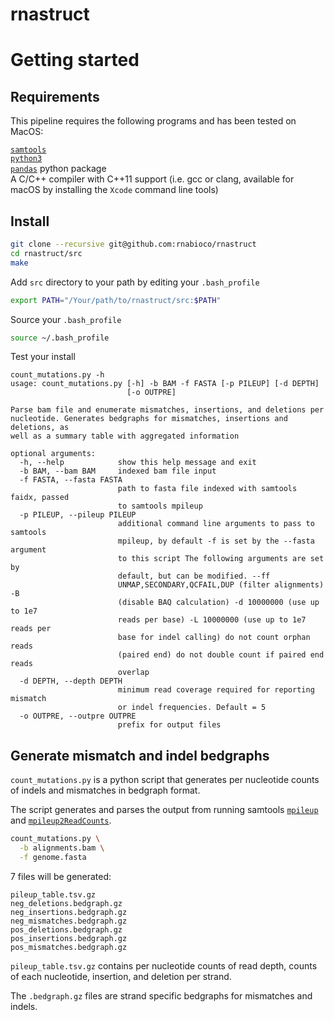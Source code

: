 # rnastruct

# Getting started

## Requirements
This pipeline requires the following programs and has been tested on
MacOS:

[`samtools`](http://www.htslib.org/download/)  
[`python3`](https://www.python.org/downloads/)   
[`pandas`](https://pandas.pydata.org/) python package  
A C/C++ compiler with C++11 support (i.e. gcc or clang, available for
macOS by installing the `Xcode` command line tools)

## Install 

```bash
git clone --recursive git@github.com:rnabioco/rnastruct
cd rnastruct/src
make
```

Add `src` directory to your path by editing your `.bash_profile`
```bash
export PATH="/Your/path/to/rnastruct/src:$PATH"
```

Source your `.bash_profile` 

```bash
source ~/.bash_profile
```

Test your install
```
count_mutations.py -h
usage: count_mutations.py [-h] -b BAM -f FASTA [-p PILEUP] [-d DEPTH]
                          [-o OUTPRE]

Parse bam file and enumerate mismatches, insertions, and deletions per
nucleotide. Generates bedgraphs for mismatches, insertions and deletions, as
well as a summary table with aggregated information

optional arguments:
  -h, --help            show this help message and exit
  -b BAM, --bam BAM     indexed bam file input
  -f FASTA, --fasta FASTA
                        path to fasta file indexed with samtools faidx, passed
                        to samtools mpileup
  -p PILEUP, --pileup PILEUP
                        additional command line arguments to pass to samtools
                        mpileup, by default -f is set by the --fasta argument
                        to this script The following arguments are set by
                        default, but can be modified. --ff
                        UNMAP,SECONDARY,QCFAIL,DUP (filter alignments) -B
                        (disable BAQ calculation) -d 10000000 (use up to 1e7
                        reads per base) -L 10000000 (use up to 1e7 reads per
                        base for indel calling) do not count orphan reads
                        (paired end) do not double count if paired end reads
                        overlap
  -d DEPTH, --depth DEPTH
                        minimum read coverage required for reporting mismatch
                        or indel frequencies. Default = 5
  -o OUTPRE, --outpre OUTPRE
                        prefix for output files
```

## Generate mismatch and indel bedgraphs

`count_mutations.py` is a python script that generates per nucleotide counts of indels and mismatches in bedgraph
format. 

The script generates and parses the output from running samtools
[`mpileup`](http://www.htslib.org/doc/samtools.html) and 
[`mpileup2ReadCounts`](https://github.com/kriemo/mpileup2readcounts).

```bash
count_mutations.py \
  -b alignments.bam \
  -f genome.fasta 
```

7 files will be generated:

```
pileup_table.tsv.gz
neg_deletions.bedgraph.gz
neg_insertions.bedgraph.gz
neg_mismatches.bedgraph.gz
pos_deletions.bedgraph.gz
pos_insertions.bedgraph.gz
pos_mismatches.bedgraph.gz
```

`pileup_table.tsv.gz` contains per nucleotide counts of read depth, counts
of each nucleotide, insertion, and deletion per strand.

The `.bedgraph.gz` files are strand specific bedgraphs for mismatches and
indels. 


